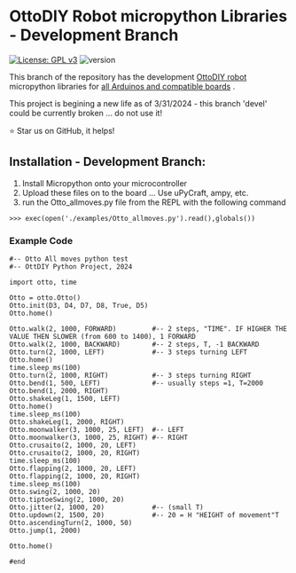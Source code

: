 # OttoDIY Robot micropython Libraries - Development Branch

[![License: GPL v3](https://img.shields.io/badge/License-GPLv3-blue.svg)](https://www.gnu.org/licenses/gpl-3.0)
![version](https://img.shields.io/badge/version-0.1.0-blue)

This branch of the repository has the development [OttoDIY robot](https://www.ottodiy.com/) micropython libraries for [all Arduinos and compatible boards](#compatible-hardwareboards) .

This project is begining a new life as of 3/31/2024 - this branch 'devel' could be currently broken ... do not use it!

:star: Star us on GitHub, it helps!

## Installation - Development Branch:

1) Install Micropython onto your microcontroller
2) Upload these files on to the board ... Use uPyCraft, ampy, etc.
3) run the Otto_allmoves.py file from the REPL with the following command

`>>> exec(open('./examples/Otto_allmoves.py').read(),globals())`

### Example Code
```
#-- Otto All moves python test 
#-- OttDIY Python Project, 2024

import otto, time

Otto = otto.Otto()
Otto.init(D3, D4, D7, D8, True, D5)
Otto.home()

Otto.walk(2, 1000, FORWARD)         #-- 2 steps, "TIME". IF HIGHER THE VALUE THEN SLOWER (from 600 to 1400), 1 FORWARD
Otto.walk(2, 1000, BACKWARD)        #-- 2 steps, T, -1 BACKWARD 
Otto.turn(2, 1000, LEFT)            #-- 3 steps turning LEFT
Otto.home()
time.sleep_ms(100)  
Otto.turn(2, 1000, RIGHT)           #-- 3 steps turning RIGHT 
Otto.bend(1, 500, LEFT)             #-- usually steps =1, T=2000
Otto.bend(1, 2000, RIGHT)     
Otto.shakeLeg(1, 1500, LEFT)
Otto.home()
time.sleep_ms(100)
Otto.shakeLeg(1, 2000, RIGHT)
Otto.moonwalker(3, 1000, 25, LEFT)  #-- LEFT
Otto.moonwalker(3, 1000, 25, RIGHT) #-- RIGHT  
Otto.crusaito(2, 1000, 20, LEFT)
Otto.crusaito(2, 1000, 20, RIGHT)
time.sleep_ms(100)
Otto.flapping(2, 1000, 20, LEFT)
Otto.flapping(2, 1000, 20, RIGHT)
time.sleep_ms(100)
Otto.swing(2, 1000, 20)
Otto.tiptoeSwing(2, 1000, 20)
Otto.jitter(2, 1000, 20)            #-- (small T)
Otto.updown(2, 1500, 20)            #-- 20 = H "HEIGHT of movement"T 
Otto.ascendingTurn(2, 1000, 50)
Otto.jump(1, 2000)

Otto.home()

#end
```



